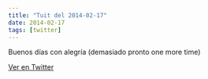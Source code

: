 ```yaml
---
title: "Tuit del 2014-02-17"
date: 2014-02-17
tags: [twitter]
---
```


Buenos días con alegría (demasiado pronto one more time)



[Ver en Twitter](https://twitter.com/i/web/status/435273466431172608)
